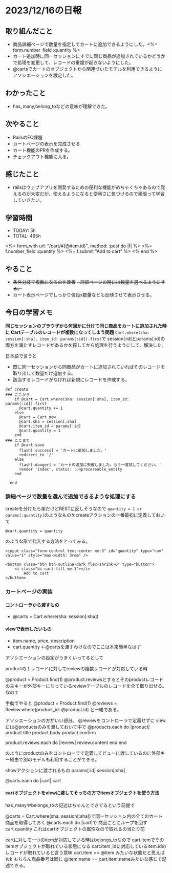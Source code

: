 # 2023/12/16の日報


## 取り組んだこと
- 商品詳細ページで数量を指定してカートに追加できるようにした。<%= form.number_field :quantity %>
- カート追加時に同一セッションにすでに同じ商品が追加されているかどうかで処理を変更して、レコードの重複が起きないようにした。
- @cartsでカートのオブジェクトから関連づいたモデルを利用できるようにアソシエーションを設定した。

## わかったこと
- has_many,belong_toなどの意味が理解できた。


## 次やること
- RailsのEC課題
- カートページの表示を完成させる
- カート機能のPRを作成する。
- チェックアウト機能に入る。
 
## 感じたこと
- railsはウェブアプリを開発するための便利な機能がめちゃくちゃあるので覚えるのが大変だが、使えるようになると便利さに気づけるので頑張って学習していきたい。

## 学習時間
- TODAY: 5h
- TOTAL: 495h

<%= form_with url: "/cart/#{@item.id}", method: :post do |f| %>
    <%= f.number_field :quantity %>
    <%= f.submit "Add to cart" %>
<% end %>

## やること
- ~~条件分岐で複数になるのを改善~~
~~- 詳細ページの時には数量を選べるようにする。~~
- カート表示ページでしっかり値段x数量なども反映させて表示させる。


## 今日の学習メモ

**同じセッションのブラウザから何回かに分けて同じ商品をカートに追加された時に
Cartテーブルのレコードが複数になってしまう問題**
``Cart.where(sha: session[:sha], item_id: params[:id]).first``で
session[:id]とparams[:id]の両方を満たすレコードがあるかを探してから処理を行うようにして、解決した。

日本語で言うと
- 既に同一セッションから同商品がカートに追加されていればそのレコードを取り出して数量だけ追加する。
- 該当するレコードがなければ新規にレコードを作成する。

```
def create
### ここから
    if @cart = Cart.where(sha: session[:sha], item_id: params[:id]).first
      @cart.quantity += 1
    else
      @cart = Cart.new
      @cart.sha = session[:sha]
      @cart.item_id = params[:id]
      @cart.quantity = 1
    end
### ここまで
    if @cart.save
      flash[:success] = 'カートに追加しました。'
      redirect_to '/'
    else
      flash[:danger] = 'カートの追加に失敗しました。もう一度試してください。'
      render 'index', status: :unprocessable_entity
    end

  end
```


### 詳細ページで数量を選んで追加できるような処理にする

createを分けたら楽だけどRESTに反しそうなので
``quantity = 1 or params[:quantity]``のようなものをcreateアクションの一番最初に定義しておいて
```
@cart.quantity = quantity
```
のような形で代入する方法をとってみる。

```
<input class="form-control text-center me-3" id="quantity" type="num" value="1" style="max-width: 3rem" />
          
<button class="btn btn-outline-dark flex-shrink-0" type="button">
    <i class="bi-cart-fill me-1"></i>
        Add to cart
</button>
```



### カートページの実装

#### コントローラから渡すもの
- @carts = Cart.where(sha: session[:sha])

#### viewで表示したいもの
- item.name, price, description
- cart.quantity ←@cartsを渡すわけなのでここは本来簡単なはず

アソシエーションの設定がうまくいってるとして

productの１レコードに対してreviewの複数レコードが対応している時


@product = Product.find(1)
@product.reviewsとするとそのproductレコードの主キーが外部キーになっているreviewテーブルのレコードを全て取り出せる。
なので

手動でやると
@product = Product.find(1)
@reviews = Review.where(product_id: @product.id)
と一緒である。

アソシエーションの方がいい部分。
@reviewをコントローラで定義せずに
viewには@productsのみを渡しておいて中で
@products.each do |product|
  product.title
  product.body
  product.confirm

  product.reviews.each do |review|
    review.content
  end
end

のようにproductのみをコントローラで定義してビューに渡しているのに外部キー経由で別のモデルも利用することができる。


showアクションに渡されるもの
params[:id]
session[:sha]


@carts.each do |cart|
  cart


#### cartオブジェクトをviewに渡してそっちの方でitemオブジェクトを使う方法

has_manyやbelongs_toの記述はちゃんとできてるという前提で

@carts = Cart.where(sha: session[:sha])で同一セッション内の全てのカート商品を取得しておく
@carts.each do |cart|で
商品ごとにループを回す
cart.quantity
これはcartオブジェクトの属性なので取れるの当たり前

cartに対して一つのitemが対応している時はbelongs_toなので
cart.itemでそのitemオブジェクトが取れている状態になる
cart.item_idに対応しているitem.idのレコードが取れていると言う意味
cart.item == @item みたいな状態だと思えばおk もちろん商品番号は同じ
@item.name == cart.item.nameみたいな感じで記述できる。



